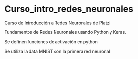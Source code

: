 # Curso_intro_redes_neuronales
Curso de Introducción a Redes Neuronales de Platzi

Fundamentos de Redes Neuronales usando Python y Keras.

Se definen funciones de activación en python

Se utiliza la data MNIST con la primera red neuronal
